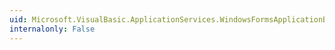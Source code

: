 ```yaml
---
uid: Microsoft.VisualBasic.ApplicationServices.WindowsFormsApplicationBase.OnShutdown
internalonly: False
---
```

